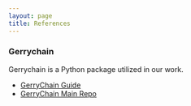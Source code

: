 ```yaml
---
layout: page
title: References
---
```


### Gerrychain 

Gerrychain is a Python package utilized in our work.

* [GerryChain Guide](http://www.math.wsu.edu/faculty/ddeford/GerryChain_Guide.pdf)
* [GerryChain Main Repo](http://github.com/mggg/gerrychain)
